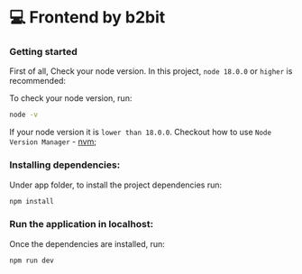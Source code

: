 # 💻 Frontend by b2bit

### Getting started

First of all, Check your node version. In this project, `node 18.0.0` or `higher` is recommended:

To check your node version, run:

```sh
node -v
```

If your node version it is `lower than 18.0.0`. Checkout how to use `Node Version Manager` - [nvm](https://www.freecodecamp.org/news/node-version-manager-nvm-install-guide/);

### Installing dependencies:

Under app folder, to install the project dependencies run:

```sh
npm install
```

### Run the application in localhost:

Once the dependencies are installed, run:

```sh
npm run dev
```

